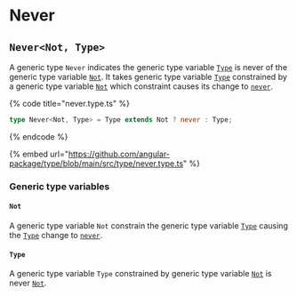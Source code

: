 # Never

## `Never<Not, Type>`

A generic type `Never` indicates the generic type variable [`Type`](never.md#type) is never of the generic type variable [`Not`](never.md#not). It takes generic type variable [`Type`](never.md#type) constrained by a generic type variable [`Not`](never.md#not) which constraint causes its change to [`never`](https://www.typescriptlang.org/docs/handbook/basic-types.html#never).

{% code title="never.type.ts" %}
```typescript
type Never<Not, Type> = Type extends Not ? never : Type;
```
{% endcode %}

{% embed url="https://github.com/angular-package/type/blob/main/src/type/never.type.ts" %}

### Generic type variables

#### `Not`

A generic type variable `Not` constrain the generic type variable [`Type`](never.md#type) causing the [`Type`](never.md#type) change to [`never`](https://www.typescriptlang.org/docs/handbook/basic-types.html#never).

#### `Type`

A generic type variable `Type` constrained by generic type variable [`Not`](never.md#not) is never [`Not`](never.md#not).
